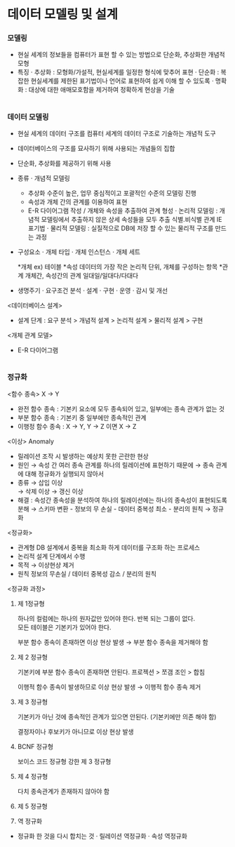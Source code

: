 # 데이터 모델링 및 설계

 ### 모델링 
   - 현실 세계의 정보들을 컴퓨터가 표현 할 수 있는 방법으로 단순화, 추상화한 개념적 모형
   - 특징
    · 추상화 : 모형화/가설적, 현실세계를 일정한 형식에 맞추어 표현 
    · 단순화 : 복잡한 현실세계를 제한된 표기법이나 언어로 표현하여 쉽게 이해 할 수 있도록 
    · 명확화 : 대상에 대한 애매모호함을 제거하여 정확하게 현상을 기술 
#
### 데이터 모델링
  - 현실 세계의 데이터 구조를 컴퓨터 세계의 데이터 구조로 기술하는 개념적 도구 
  - 데이터베이스의 구조를 묘사하기 위해 사용되는 개념들의 집합 
  - 단순화, 추상화를 제공하기 위해 사용 
  - 종류 
   · 개념적 모델링 
      - 추상화 수준이 높은, 업무 중심적이고 포괄적인 수준의 모델링 진행 
	  - 속성과 개체 간의 관계를 이용하여 표현
	  - E-R 다이어그램 작성 / 개체와 속성을 추출하여 관계 형성 
   · 논리적 모델링 : 개념적 모델링에서 추출하지 않은 상세 속성들을 모두 추출
				 식별.비식별 관계 
				 IE 표기법 
   · 물리적 모델링 : 실질적으로 DB에 저장 할 수 있는 물리적 구조를 만드는 과정 
   
 - 구성요소 
   · 개체 타입
   · 개체 인스턴스
   · 개체 세트 
   
   *개체 ex) 테이블
   *속성 데이터의 가장 작은 논리적 단위, 개체를 구성하는 항목
   *관계 개체간, 속성간의 관계   일대일/일대다/다대다 

 - 생명주기 
   · 요구조건 분석 
   · 설계 
   · 구현
   · 운영 
   · 감시 및 개선 

<데이터베이스 설계> 
 - 설계 단계 
   : 요구 분석 > 개념적 설계 > 논리적 설계 > 물리적 설계 > 구현 
   
   
   
<개체 관계 모델>
 - E-R 다이어그램 





#
### 정규화

<함수 종속> 
   X → Y 
   
   - 완전 함수 종속 : 기본키 요소에 모두 종속되어 있고, 일부에는 종속 관계가 없는 것 
   - 부분 함수 종속 : 기본키 중 일부에만 종속적인 관계 
   - 이행정 함수 종속 : X → Y, Y → Z 이면 X → Z 
   
   
<이상> Anomaly 
 - 릴레이션 조작 시 발생하는 예상치 못한 곤란한 현상 
 - 원인 
   → 속성 간 여러 종속 관계를 하나의 릴레이션에 표현하기 때문에 
   → 종속 관계에 대해 정규화가 실행되지 않아서 
 - 종류 
   → 삽입 이상   
   → 삭제 이상
   → 갱신 이상 
 - 해결 : 속성간 종속성을 분석하여 하나의 릴레이션에는 하나의 종속성이 표현되도록 분해
        → 스키마 변환 
          - 정보의 무 손실 
          - 데이터 중복성 최소
          - 분리의 원칙 → 정규화 

<정규화>
 - 관계형 DB 설계에서 중복을 최소화 하게 데이터를 구조화 하는 프로세스 
 - 논리적 설계 단계에서 수행 
 - 목적 
   → 이상현상 제거 
 - 원칙 정보의 무손실 / 데이터 중복성 감소 / 분리의 원칙


 
<정규화 과정>
 1) 제 1정규형 
    
    하나의 컬럼에는 하나의 원자값만 있어야 한다.
    반복 되는 그룹이 없다.	
    모든 테이블은 기본키가 있어야 한다.	  
	
	
	부분 함수 종속이 존재하면 이상 현상 발생 → 부분 함수 종속을 제거해야 함 
	
	
 2) 제 2 정규형 
    
    기본키에 부분 함수 종속이 존재하면 안된다.
    프로젝션 > 쪼갬     조인 > 합침

    이행적 함수 종속이 발생하므로 이상 현상 발생 → 이행적 함수 종속 제거 	
   

 3) 제 3 정규형 
 
    기본키가 아닌 것에 종속적인 관계가 있으면 안된다. (기본키에만 의존 해야 함)
	
	결정자이나 후보키가 아니므로 이상 현상 발생 

 4) BCNF 정규형 
    
    보이스 코드 정규형 
    강한 제 3 정규형
   
 5) 제 4 정규형
     
	다치 종속관계가 존재하지 않아야 함 
	
 6) 제 5 정규형	
	

 7) 역 정규화 
   - 정규화 한 것을 다시 합치는 것 
     · 릴레이션 역정규화
     · 속성 역정규화 








  
